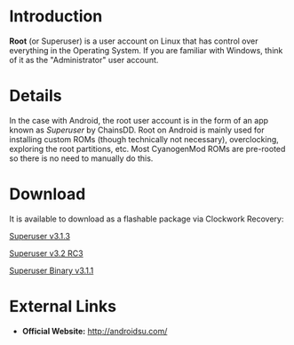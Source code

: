 # Introduction #

**Root** (or Superuser) is a user account on Linux that has control over everything in the Operating System. If you are familiar with Windows, think of it as the "Administrator" user account.

# Details #

In the case with Android, the root user account is in the form of an app known as _Superuser_ by ChainsDD. Root on Android is mainly used for installing custom ROMs (though technically not necessary), overclocking, exploring the root partitions, etc. Most CyanogenMod ROMs are pre-rooted so there is no need to manually do this.

# Download #

It is available to download as a flashable package via Clockwork Recovery:

[Superuser v3.1.3](http://downloads.noshufou.netdna-cdn.com/superuser/Superuser-3.1.3-arm-signed.zip)

[Superuser v3.2 RC3](http://downloads.noshufou.netdna-cdn.com/superuser/Superuser-3.2-RC3-arm-signed.zip)

[Superuser Binary v3.1.1](http://downloads.androidsu.com/superuser/su-bin-3.1.1-arm-signed.zip)

# External Links #

  * **Official Website:** http://androidsu.com/